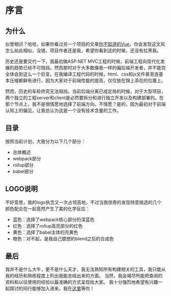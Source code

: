 # 序言

## 为什么

似曾相识？哈哈，如果你看过另一个项目的文章[你不知道的Vue](https://dzg-melody.github.io/you-donot-know-vue/)，你会发现这文风怎么如此相似，没错，项目作者还是我，希望你看到这的时候，还没有拉黑我。

历史还是要交代一下，我最初做ASP.NET MVC工程的时候，前端工程向现代化发展的趋势已经不可阻挡，然而那时对于大多数像我一样的偏后端开发者，并不能完全体会到这么一个巨变。在我编译工程代码的时候，html、css和js文件甚至连基本压缩都鲜有进行，因为大家对于前端性能的提高，仅仅放在锦上添花的位置上。

然而，历史的车轮终究无法阻挡，当前后端分离已成定局的时候，对于大型项目，两个独立的工程server和client是必然要拆分和进行独立开发以及构建部署的。在那个节点上，我不是很情愿地选择了前端方向。不情愿？是的，因为最初对于前端认知上的偏见，让我总认为这是一个没有技术含量的工作。

## 目录

按照当前计划，大致分为以下几个部分：

- 总体概述
- webpack部分
- rollup部分
- babel部分

## LOGO说明

不好意思，我的logo执念又一次占领高地，不过当我惊奇的发现特意挑选的几个颜色配合在一起竟然产生了美的化学反应：

- 蓝色：选择了webpack核心部分的深蓝色
- 红色：选择了rollup高亮部分的红色
- 黄色：选择了babel主体的亮黄色
- 橙色：对不起，是我自己臆想的blend之后的合成色

## 最后

我并不是什么大牛，更不是什么天才，我无法熟知所有构建相关的工具，我只能从我的经历和熟练程度上列出我能总结出来的方面。
当然，我会竭尽所能把查阅的资料和以往使用的经验以最准确的方式呈现给大家。
我十分强烈地希望有兴趣一起探讨的同行能够加入进来，我在[这里](https://github.com/DZG-MELODY/you-donot-know-build)等你！
